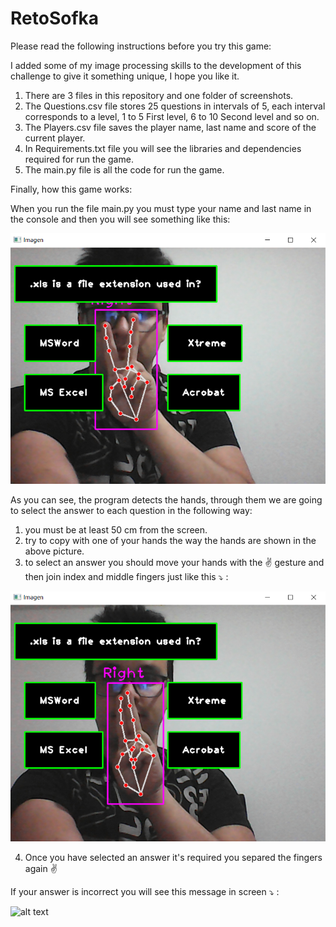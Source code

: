 # RetoSofka
Please read the following instructions before you try this game:

I added some of my image processing skills to the development of this challenge to give it something unique, I hope you like it.

1. There are 3 files in this repository and one folder of screenshots.
2. The Questions.csv file stores 25 questions in intervals of 5, each interval corresponds to a level, 1 to 5 First level, 6 to 10 Second level and so on.
3. The Players.csv file saves the player name, last name and score of the current player.
4. In Requirements.txt file you will see the libraries and dependencies required for run the game.
5. The main.py file is all the code for run the game.

Finally, how this game works:

When you run the file main.py you must type your name and last name in the console and then you will see something like this:

![alt text](https://github.com/johanramirez91/RetoSofka/blob/main/Images/Screen1.png)

As you can see, the program detects the hands, through them we are going to select the answer to each question in the following way:

1. you must be at least 50 cm from the screen.
2. try to copy with one of your hands the way the hands are shown in the above picture.
3. to select an answer you should move your hands with the :v: gesture and then join index and middle fingers just like this :arrow_heading_down: :

![alt text](https://github.com/johanramirez91/RetoSofka/blob/main/Images/Screen2.png)

4. Once you have selected an answer it's required you separed the fingers again :v:

If your answer is incorrect you will see this message in screen :arrow_heading_down: :

![alt text]()

